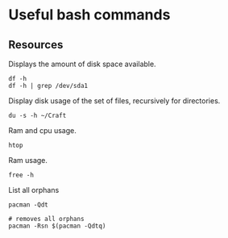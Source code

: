 # Useful bash commands

## Resources

Displays the amount of disk space available.
```shell
df -h
df -h | grep /dev/sda1
```

Display disk usage of the set of files, recursively for directories.
```shell
du -s -h ~/Craft
```

Ram and cpu usage.
```shell
htop
```

Ram usage.
```shell
free -h
```

List all orphans
```shell
pacman -Qdt

# removes all orphans
pacman -Rsn $(pacman -Qdtq)
```
